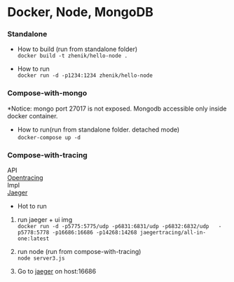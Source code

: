 # Docker, Node, MongoDB 

### Standalone  
* How to build (run from standalone folder)  
`docker build -t zhenik/hello-node .` 
 
* How to run    
`docker run -d -p1234:1234 zhenik/hello-node`

### Compose-with-mongo  
*Notice: mongo port 27017 is not exposed. Mongodb accessible only inside docker container.  
* How to run(run from standalone folder. detached mode)  
`docker-compose up -d`   


### Compose-with-tracing  

API  
[Opentracing](https://github.com/opentracing/opentracing-javascript/)  
Impl  
[Jaeger](https://github.com/jaegertracing/jaeger-client-node)  

* Hot to run  
1. run jaeger + ui img   
`docker run -d -p5775:5775/udp -p6831:6831/udp -p6832:6832/udp   -p5778:5778 -p16686:16686 -p14268:14268 jaegertracing/all-in-one:latest`
2. run node (run from compose-with-tracing)  
`node server3.js`

3. Go to [jaeger](http://localhost:16686/search) on host:16686